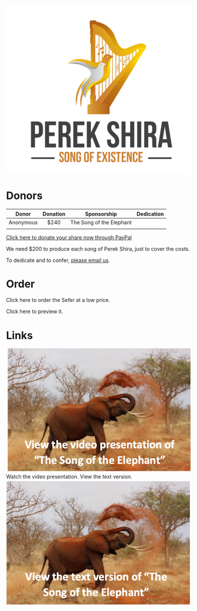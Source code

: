 ![alt text](assets/Logo.png "Perek Shira: Song Of Existence")

# Donors

| Donor   | Donation | Sponsorship | Dedication |
| -----   | :----: | :----: |---------: |
|Anonymous| $240   | The Song of the Elephant|            |
|         |        |            |

[Click here to donate your share now through PayPal](www.paypal.com)

We need $200 to produce each song of Perek Shira, just to cover the costs.

To dedicate and to confer, [please email us](info@songofexistence.org).

# Order

Click here to order the Sefer at a low price.

Click here to preview it.

# Links
[![Foo](assets/Elephant-video-logo.png)]() Watch the video presentation. View the text version.
[![Foo](assets/Elephant-text-logo.png)]()

